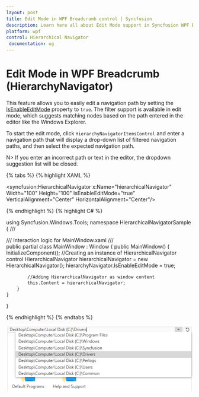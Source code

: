 ```yaml
---
layout: post
title: Edit Mode in WPF Breadcrumb control | Syncfusion
description: Learn here all about Edit Mode support in Syncfusion WPF Breadcrumb (HierarchyNavigator) control and more.
platform: wpf
control: Hierarchical Navigator
 documentation: ug
---
```


# Edit Mode in WPF Breadcrumb (HierarchyNavigator)

This feature allows you to easily edit a navigation path by setting the [IsEnableEditMode](https://help.syncfusion.com/cr/wpf/Syncfusion.Windows.Tools.Controls.HierarchyNavigator.html#Syncfusion_Windows_Tools_Controls_HierarchyNavigator_IsEnableEditMode) property to `true`. The filter support is available in edit mode, which suggests matching nodes based on the path entered in the editor like the Windows Explorer.

To start the edit mode, click `HierarchyNavigatorItemsControl` and enter a navigation path that will display a drop-down list of filtered navigation paths, and then select the expected navigation path.

N> If you enter an incorrect path or text in the editor, the dropdown suggestion list will be closed.

{% tabs %}
{% highlight XAML %}

<Window xmlns="http://schemas.microsoft.com/winfx/2006/xaml/presentation"
		xmlns:x="http://schemas.microsoft.com/winfx/2006/xaml"
		xmlns:syncfusion="http://schemas.syncfusion.com/wpf" 
		x:Class="HierarchicalNavigatorSample.MainWindow"
		Title="HierarchicalNavigator Sample" Height="350" Width="525">
	<Grid>
		<!--Adding HierarchicalNavigator control -->
		<syncfusion:HierarchicalNavigator x:Name="hierarchicalNavigator" Width="100" Height="100" IsEnableEditMode="true" VerticalAlignment="Center" HorizontalAlignment="Center"/>
	</Grid>
</Window>

{% endhighlight %}
{% highlight C# %}

using Syncfusion.Windows.Tools;
namespace HierarchicalNavigatorSample
{
	/// <summary>
	/// Interaction logic for MainWindow.xaml
	/// </summary>
	public partial class MainWindow : Window
	{
		public MainWindow()
		{
			InitializeComponent();
			//Creating an instance of HierarchicalNavigator control
			HierarchicalNavigator hierarchicalNavigator = new HierarchicalNavigator();
			hierarchyNavigator.IsEnableEditMode = true;
			
			//Adding HierarchicalNavigator as window content
			this.Content = hierarchicalNavigator;
		}
	}
}

{% endhighlight %}
{% endtabs %}

![Hierarchy Naviagtor with AutoComplete](Edit-Mode_images/AutoComplete_image.png)



